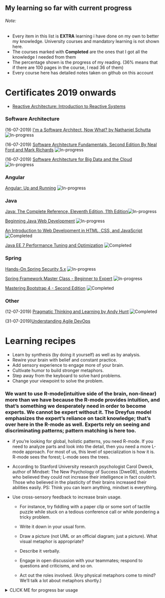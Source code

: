 ## My learning so far with current progress
###### Note:
- Every item in this list is **EXTRA** learning i have done on my own to better my knowledge. University courses and mandatory learning is not shown here.
- The courses marked with **Completed** are the ones that I got all the knowledge I needed from them
- The percentage shown is the progress of my reading. (36% means that if there are 100 pages in the course, I read 36 of them)
- Every course here has detailed notes taken on github on this account

# Certificates 2019 onwards
- [Reactive Architecture: Introduction to Reactive Systems](https://courses.cognitiveclass.ai/certificates/c10a2412834947318bca369d1865e3d1)

### Software Architecture

(16-07-2019) [I'm a Software Architect, Now What? by Nathaniel Schutta](https://learning.oreilly.com/library/view/im-a-software/9781491935842/)
![In-progress](http://progressed.io/bar/22?title=In-progress)

(16-07-2019) [Software Architecture Fundamentals, Second Edition By Neal Ford and Mark Richards](https://learning.oreilly.com/videos/software-architecture-fundamentals/9781491998991)
![In-progress](http://progressed.io/bar/13?title=In-progress)

(16-07-2019) [Software Architecture for Big Data and the Cloud](https://learning.oreilly.com/library/view/software-architecture-for/9780128093382)
![In-progress](http://progressed.io/bar/0?title=In-progress)

### Angular 
[Angular: Up and Running](https://learning.oreilly.com/library/view/angular-up-and/9781491999820/)
![In-progress](http://progressed.io/bar/8?title=In-progress) 

### Java
[Java: The Complete Reference, Eleventh Edition, 11th Edition](https://learning.oreilly.com/library/view/java-the-complete/9781260440249/)![In-progress](http://progressed.io/bar/33?title=In-progress) 

[Beginning Java Web Development](https://learning.oreilly.com/library/view/beginning-java-web/9781771376051/)
![In-progress](http://progressed.io/bar/29?title=In-progress) 

[An Introduction to Web Development in HTML, CSS, and JavaScript](https://learning.oreilly.com/library/view/an-introduction-to/9781491923320/)
![Completed](http://progressed.io/bar/70?title=Completed) 

[Java EE 7 Performance Tuning and Optimization](https://learning.oreilly.com/library/view/java-ee-7/9781782176428/)
![Completed](http://progressed.io/bar/69?title=Completed) 

### Spring
[Hands-On Spring Security 5.x](https://learning.oreilly.com/library/view/hands-on-spring-security/9781789802931/)
![In-progress](http://progressed.io/bar/72?title=In-progress) 

[Spring Framework Master Class - Beginner to Expert](https://learning.oreilly.com/library/view/spring-framework-master/9781788994576/)
![In-progress](http://progressed.io/bar/42?title=In-progress) 


[Mastering Bootstrap 4 - Second Edition](https://learning.oreilly.com/library/view/mastering-bootstrap-4/9781788834902/)
![Completed](http://progressed.io/bar/35?title=Completed) 

### Other
(12-07-2019) [Pragmatic Thinking and Learning by Andy Hunt](https://learning.oreilly.com/library/view/pragmatic-thinking-and/9781680500196/)
![Completed](http://progressed.io/bar/52?title=In-progress) 

(31-07-2019)[Understanding Agile DevOps](https://learning.oreilly.com/library/view/understanding-agile-devops/9781492028499/ch01.html#idm140629115401744)

# Learning recipes
- Learn by synthesis (by doing it yourself) as well as by analysis.
- Rewire your brain with belief and constant practice.
- Add sensory experience to engage more of your brain.
- Cultivate humor to build stronger metaphors.
- Step away from the keyboard to solve hard problems.
- Change your viewpoint to solve the problem.

### We want to use R-mode(intuitive side of the brain, non-linear) more than we have because the R-mode provides intuition, and that’s something we desperately need in order to become experts. We cannot be expert without it. The Dreyfus model emphasizes the expert’s reliance on tacit knowledge; that’s over here in the R-mode as well. Experts rely on seeing and discriminating patterns; pattern matching is here too.
- if you’re looking for global, holistic patterns, you need R-mode. If you need to analyze parts and look into the detail, then you need a more L-mode approach. For most of us, this level of specialization is how it is. R-mode sees the forest; L-mode sees the trees.

- According to Stanford University research psychologist Carol Dweck, author of Mindset: The New Psychology of Success [Dwe08], students who believed they could not increase their intelligence in fact couldn’t. Those who believed in the plasticity of their brains increased their abilities easily. PS: Think you can learn anything, mindset is everything.

- Use cross-sensory feedback to increase brain usage.
    - For instance, try fiddling with a paper clip or some sort of tactile puzzle while stuck on a tedious conference call or while pondering a tricky problem.
    
    - Write it down in your usual form.

    - Draw a picture (not UML or an official diagram; just a picture). What visual metaphor is appropriate?

    - Describe it verbally.

    - Engage in open discussion with your teammates; respond to questions and criticisms, and so on.

    - Act out the roles involved. (Any physical metaphors come to mind? We’ll talk a lot about metaphors shortly.)


<details><summary>CLICK ME for progress bar usage</summary>
<p>

#### Progress bar Tutorial

```
[![Gitter](https://badges.gitter.im/Join%20Chat.svg)](https://gitter.im/fehmicansaglam/progressed.io?utm_source=badge&utm_medium=badge&utm_campaign=pr-badge&utm_content=badge)

http://progressed.io/bar/28
![Progress](http://progressed.io/bar/28)   

http://progressed.io/bar/28?title=progress
![Progress](http://progressed.io/bar/28?title=progress)   

http://progressed.io/bar/58
![Progress](http://progressed.io/bar/58)   

http://progressed.io/bar/59?title=completed
![Progress](http://progressed.io/bar/58?title=completed)  

http://progressed.io/bar/91
![Progress](http://progressed.io/bar/91)  

http://progressed.io/bar/91?title=done
![Progress](http://progressed.io/bar/91?title=done)   

http://progressed.io/bar/7?scale=10&title=mark&suffix=X
![Progress](http://progressed.io/bar/7?scale=10&title=mark&suffix=X)   
```


</p>
</details>

